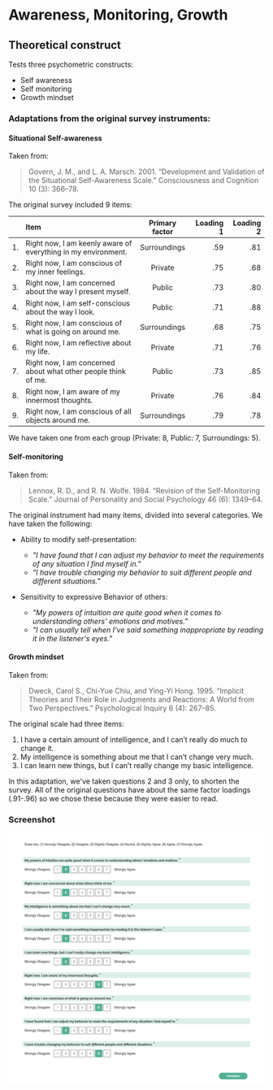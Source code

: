 # Awareness, Monitoring, Growth

## Theoretical construct

Tests three psychometric constructs:

- Self awareness
- Self monitoring
- Growth mindset

### Adaptations from the original survey instruments:

#### Situational Self-awareness

Taken from:

> Govern, J. M., and L. A. Marsch. 2001. “Development and Validation of the Situational Self-Awareness Scale.” Consciousness and Cognition 10 (3): 366–78.

The original survey included 9 items:

|     | Item                                                           | Primary factor | Loading 1 | Loading 2 |
| --: | :------------------------------------------------------------- | :------------: | --------: | --------: |
|  1. | Right now, I am keenly aware of everything in my environment.  |  Surroundings  |       .59 |       .81 |
|  2. | Right now, I am conscious of my inner feelings.                |    Private     |       .75 |       .68 |
|  3. | Right now, I am concerned about the way I present myself.      |     Public     |       .73 |       .80 |
|  4. | Right now, I am self-conscious about the way I look.           |     Public     |       .71 |       .88 |
|  5. | Right now, I am conscious of what is going on around me.       |  Surroundings  |       .68 |       .75 |
|  6. | Right now, I am reflective about my life.                      |    Private     |       .71 |       .76 |
|  7. | Right now, I am concerned about what other people think of me. |     Public     |       .73 |       .85 |
|  8. | Right now, I am aware of my innermost thoughts.                |    Private     |       .76 |       .84 |
|  9. | Right now, I am conscious of all objects around me.            |  Surroundings  |       .79 |       .78 |

We have taken one from each group (Private: 8, Public: 7, Surroundings: 5).

#### Self-monitoring

Taken from:

> Lennox, R. D., and R. N. Wolfe. 1984. “Revision of the Self-Monitoring Scale.” Journal of Personality and Social Psychology 46 (6): 1349–64.

The original instrument had many items, divided into several categories. We have taken the following:

- Ability to modify self-presentation:

  - _"I have found that I can adjust my behavior to meet the requirements of any situation I find myself in."_
  - _"I have trouble changing my behavior to suit different people and different situations."_

- Sensitivity to expressive Behavior of others:
  - _"My powers of intuition are quite good when it comes to understanding others' emotions and motives."_
  - _"I can usually tell when I've said something inappropriate by reading it in the listener's eyes."_

#### Growth mindset

Taken from:

> Dweck, Carol S., Chi-Yue Chiu, and Ying-Yi Hong. 1995. “Implicit Theories and Their Role in Judgments and Reactions: A World from Two Perspectives.” Psychological Inquiry 6 (4): 267–85.

The original scale had three items:

1. I have a certain amount of intelligence, and I can’t really do much to change it.
2. My intelligence is something about me that I can’t change very much.
3. I can learn new things, but I can’t really change my basic intelligence.

In this adaptation, we've taken questions 2 and 3 only, to shorten the survey. All of the original questions have about the same factor loadings (.91-.96) so we chose these because they were easier to read.

### Screenshot

![Screenshot](screenshot.png)
